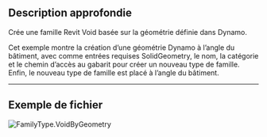 ## Description approfondie
Crée une famille Revit Void basée sur la géométrie définie dans Dynamo.

Cet exemple montre la création d’une géométrie Dynamo à l’angle du bâtiment, avec comme entrées requises SolidGeometry, le nom, la catégorie et le chemin d’accès au gabarit pour créer un nouveau type de famille.  Enfin, le nouveau type de famille est placé à l’angle du bâtiment.

___
## Exemple de fichier

![FamilyType.VoidByGeometry](./Revit.Elements.FamilyType.VoidByGeometry_img.jpg)
